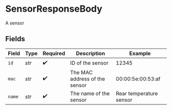 # SensorResponseBody

A sensor


## Fields

| Field                         | Type                          | Required                      | Description                   | Example                       |
| ----------------------------- | ----------------------------- | ----------------------------- | ----------------------------- | ----------------------------- |
| `id`                          | *str*                         | :heavy_check_mark:            | ID of the sensor              | 12345                         |
| `mac`                         | *str*                         | :heavy_check_mark:            | The MAC address of the sensor | 00:00:5e:00:53:af             |
| `name`                        | *str*                         | :heavy_check_mark:            | The name of the sensor        | Rear temperature sensor       |